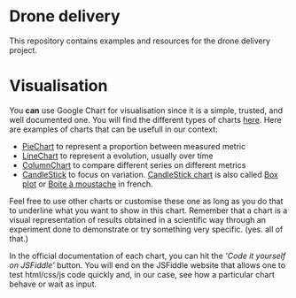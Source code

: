 # Drone delivery
This repository contains examples and resources for the drone delivery project.

# Visualisation
You **can** use Google Chart for visualisation since it is a simple, trusted, and well documented one.
You will find the different types of charts [here](https://google-developers.appspot.com/chart/interactive/docs/gallery).
Here are examples of charts that can be usefull in our context:
- [PieChart](https://google-developers.appspot.com/chart/interactive/docs/gallery/piechart) to represent a proportion between measured metric
- [LineChart](https://google-developers.appspot.com/chart/interactive/docs/gallery/linechart) to represent a evolution, usually over time
- [ColumnChart](https://google-developers.appspot.com/chart/interactive/docs/gallery/columnchart) to compare different series on different metrics
- [CandleStick](https://developers.google.com/chart/interactive/docs/gallery/candlestickchart) to focus on variation. [CandleStick chart](https://en.wikipedia.org/wiki/Candlestick_chart) is also called [Box plot](https://en.wikipedia.org/wiki/Box_plot) or [Boite à moustache](https://fr.wikipedia.org/wiki/Bo%C3%AEte_%C3%A0_moustaches) in french.

Feel free to use other charts or customise these one as long as you do that to underline what you want to show in this chart. Remember that a chart is a visual representation of results obtained in a scientific way through an experiment done to demonstrate or try something very specific. (yes. all of that.)

In the official documentation of each chart, you can hit the _'Code it yourself on JSFiddle'_ button. You will end on the JSFiddle website that allows one to test html/css/js code quickly and, in our case, see how a particular chart behave or wait as input.
